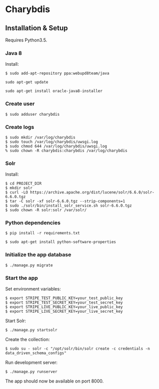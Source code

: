 # Charybdis

## Installation & Setup

Requires Python3.5.

### Java 8
Install:

```
$ sudo add-apt-repository ppa:webupd8team/java
```

```
sudo apt-get update
```

```
sudo apt-get install oracle-java8-installer
```

### Create user
```
$ sudo adduser charybdis
```

### Create logs
```
$ sudo mkdir /var/log/charybdis
$ sudo touch /var/log/charybdis/uwsgi.log
$ sudo chmod 644 /var/log/charybdis/uwsgi.log
% sudo chown -R charybdis:charybdis /var/log/charybdis
```

### Solr

Install:
```
$ cd PROJECT_DIR
$ mkdir solr
$ curl -LO https://archive.apache.org/dist/lucene/solr/6.6.0/solr-6.6.0.tgz
$ tar -C solr -xf solr-6.6.0.tgz --strip-components=1
$ sudo ./solr/bin/install_solr_service.sh solr-6.6.0.tgz
$ sudo chown -R solr:solr /var/solr/
```

### Python dependencies

```
$ pip install -r requirements.txt
```

```
$ sudo apt-get install python-software-properties
```

### Initialize the app database
```
$ ./manage.py migrate
```

### Start the app
Set environment variables:
```
$ export STRIPE_TEST_PUBLIC_KEY=your_test_public_key
$ export STRIPE_TEST_SECRET_KEY=your_test_secret_key
$ export STRIPE_LIVE_PUBLIC_KEY=your_live_public_key
$ export STRIPE_LIVE_SECRET_KEY=your_live_secret_key
```

Start Solr:

```
$ ./manage.py startsolr
```

Create the collection:

```
$ sudo su - solr -c "/opt/solr/bin/solr create -c credentials -n data_driven_schema_configs"
```

Run development server:
```
$ ./manage.py runserver
```

The app should now be available on port 8000.
